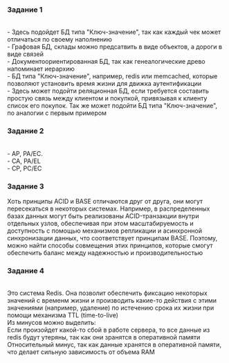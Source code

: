 <h3> Задание 1 </h3>
<br>- Здесь подойдет БД типа "Ключ-значение", так как каждый чек может отличаться по своему наполнению
<br>- Графовая БД, склады можно предсатвить в виде объектов, а дороги в виде связей 
<br>- Документоориентированная БД, так как генеалогические древо напоминает иерархию 
<br>- БД типа "Ключ-значение", например, redis или memcached, которые позволяют установить время жизни для движка аутентификации
<br>- Здесь может подойти реляционная БД, если требуется составить простую связь между клиентом и покупкой, привязывая к клиенту список его покупок. Так же может подойти БД типа "Ключ-значение", по аналогии с первым примером 

<h3> Задание 2 </h3>
<br>- AP, PA/EC.
<br>- CA, PA/EL
<br>- CP, PC/EC

<h3> Задание 3 </h3>

Хоть принципы ACID и BASE отличаются друг от друга, они могут пересекаться в некоторых системах. Например, в распределенных базах данных могут быть реализованы ACID-транзакции внутри отдельных узлов, обеспечивая при этом масштабируемость и доступность с помощью механизмов репликации и асинхронной синхронизации данных, что соответствует принципам BASE. Поэтому, можно найти способы совмещения этих принципов, которые смогут обеспечить баланс между надежностью и производительностью

<h3> Задание 4 </h3>

<br>Это система Redis. Она позволит обеспечить фиксацию некоторых значений с временм жизни и производить какие-то действия с этими значениями (например, удаление) по истечению срока их жизни при помощи механизма TTL (time-to-live)
<br>Из минусов можно выделить:
<br>Если произойдет какой-то сбой в работе сервера, то все данные из redis будут утеряны, так как они зранятся в оперативной памяти
<br>Относительный минус, так как данные хранятся в оперативной памяти, что делает сильную зависимость от объема RAM 
